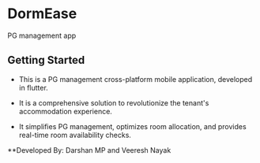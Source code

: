 # DormEase

PG management app

## Getting Started

- This is a PG management cross-platform mobile application, developed in flutter.

- It is a comprehensive solution to revolutionize the tenant's accommodation experience.

- It simplifies PG management, optimizes room allocation, and provides real-time room availability checks.

**Developed By: Darshan MP and Veeresh Nayak
